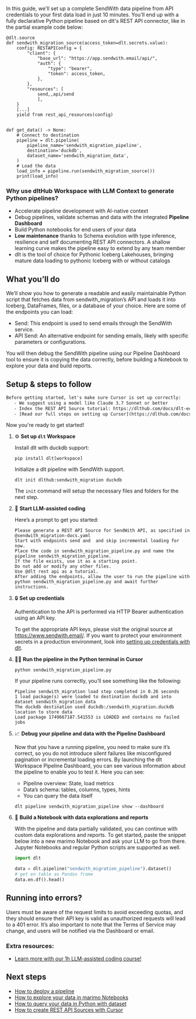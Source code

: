 In this guide, we'll set up a complete SendWith data pipeline from API credentials to your first data load in just 10 minutes. You'll end up with a fully declarative Python pipeline based on dlt's REST API connector, like in the partial example code below:

```python-outcome
@dlt.source
def sendwith_migration_source(access_token=dlt.secrets.value):
    config: RESTAPIConfig = {
        "client": {
            "base_url": "https://app.sendwith.email/api/",
            "auth": {
                "type": "bearer",
                "token": access_token,
            },
        },
        "resources": [
            send,,api/send
            ],
    }
    [...]
    yield from rest_api_resources(config)


def get_data() -> None:
    # Connect to destination
    pipeline = dlt.pipeline(
        pipeline_name='sendwith_migration_pipeline',
        destination='duckdb',
        dataset_name='sendwith_migration_data', 
    )
    # Load the data
    load_info = pipeline.run(sendwith_migration_source())
    print(load_info) 
```

### Why use dltHub Workspace with LLM Context to generate Python pipelines?

- Accelerate pipeline development with AI-native context
- Debug pipelines, validate schemas and data with the integrated **Pipeline Dashboard**
- Build Python notebooks for end users of your data
- **Low maintenance** thanks to Schema evolution with type inference, resilience and self documenting REST API connectors. A shallow learning curve makes the pipeline easy to extend by any team member
- dlt is the tool of choice for Pythonic Iceberg Lakehouses, bringing mature data loading to pythonic Iceberg with or without catalogs

## What you’ll do

We’ll show you how to generate a readable and easily maintainable Python script that fetches data from sendwith_migration’s API and loads it into Iceberg, DataFrames, files, or a database of your choice. Here are some of the endpoints you can load:

- Send: This endpoint is used to send emails through the SendWith service.
- API Send: An alternative endpoint for sending emails, likely with specific parameters or configurations.

You will then debug the SendWith pipeline using our Pipeline Dashboard tool to ensure it is copying the data correctly, before building a Notebook to explore your data and build reports.

## Setup & steps to follow

```default
Before getting started, let's make sure Cursor is set up correctly:
   - We suggest using a model like Claude 3.7 Sonnet or better
   - Index the REST API Source tutorial: https://dlthub.com/docs/dlt-ecosystem/verified-sources/rest_api/ and add it to context as **@dlt rest api**
   - [Read our full steps on setting up Cursor](https://dlthub.com/docs/dlt-ecosystem/llm-tooling/cursor-restapi#23-configuring-cursor-with-documentation)
```

Now you're ready to get started!

1. ⚙️ **Set up `dlt` Workspace**
    
    Install dlt with duckdb support:
    ```shell
    pip install dlt[workspace]
    ```

    Initialize a dlt pipeline with SendWith support.
    ```shell
    dlt init dlthub:sendwith_migration duckdb
    ```

    The `init` command will setup the necessary files and folders for the next step.
    
2. 🤠 **Start LLM-assisted coding**
    
    Here’s a prompt to get you started:
    
    ```prompt
    Please generate a REST API Source for SendWith API, as specified in @sendwith_migration-docs.yaml 
    Start with endpoints send and  and skip incremental loading for now. 
    Place the code in sendwith_migration_pipeline.py and name the pipeline sendwith_migration_pipeline. 
    If the file exists, use it as a starting point. 
    Do not add or modify any other files. 
    Use @dlt rest api as a tutorial. 
    After adding the endpoints, allow the user to run the pipeline with python sendwith_migration_pipeline.py and await further instructions.
    ```

    
3. 🔒 **Set up credentials** 
    
    Authentication to the API is performed via HTTP Bearer authentication using an API key.
    
    To get the appropriate API keys, please visit the original source at https://www.sendwith.email/.
    If you want to protect your environment secrets in a production environment, look into [setting up credentials with dlt](https://dlthub.com/docs/walkthroughs/add_credentials).
    
4. 🏃‍♀️ **Run the pipeline in the Python terminal in Cursor**
    
    ```shell
    python sendwith_migration_pipeline.py
    ```
    
    If your pipeline runs correctly, you’ll see something like the following:
    
    ```shell
    Pipeline sendwith_migration load step completed in 0.26 seconds
    1 load package(s) were loaded to destination duckdb and into dataset sendwith_migration_data
    The duckdb destination used duckdb:/sendwith_migration.duckdb location to store data
    Load package 1749667187.541553 is LOADED and contains no failed jobs
    ```
    
5. 📈 **Debug your pipeline and data with the Pipeline Dashboard**

    Now that you have a running pipeline, you need to make sure it’s correct, so you do not introduce silent failures like misconfigured pagination or incremental loading errors. By launching the dlt Workspace Pipeline Dashboard, you can see various information about the pipeline to enable you to test it. Here you can see:
    - Pipeline overview: State, load metrics
    - Data’s schema: tables, columns, types, hints
    - You can query the data itself
    
    ```shell
    dlt pipeline sendwith_migration_pipeline show --dashboard
    ```
    
6. 🐍 **Build a Notebook with data explorations and reports**

    With the pipeline and data partially validated, you can continue with custom data explorations and reports. To get started, paste the snippet below into a new marimo Notebook and ask your LLM to go from there. Jupyter Notebooks and regular Python scripts are supported as well.

    
    ```python
    import dlt

   data = dlt.pipeline("sendwith_migration_pipeline").dataset()
   # get en table as Pandas frame
   data.en.df().head()
    ```

## Running into errors?

Users must be aware of the request limits to avoid exceeding quotas, and they should ensure their API key is valid as unauthorized requests will lead to a 401 error. It’s also important to note that the Terms of Service may change, and users will be notified via the Dashboard or email.

### Extra resources:

- [Learn more with our 1h LLM-assisted coding course!](https://www.youtube.com/watch?v=GGid70rnJuM)

## Next steps

- [How to deploy a pipeline](https://dlthub.com/docs/walkthroughs/deploy-a-pipeline)
- [How to explore your data in marimo Notebooks](https://dlthub.com/docs/general-usage/dataset-access/marimo)
- [How to query your data in Python with dataset](https://dlthub.com/docs/general-usage/dataset-access/dataset)
- [How to create REST API Sources with Cursor](https://dlthub.com/docs/dlt-ecosystem/llm-tooling/cursor-restapi)